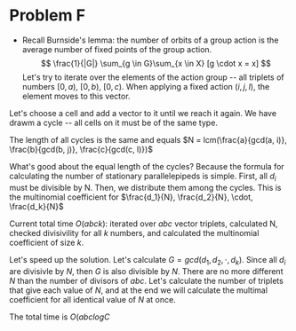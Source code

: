 # Problem F
- Recall Burnside's lemma: the number of orbits of a group action is the average number of fixed points of the group action.
$$
    \frac{1}{|G|} \sum_{g \in G}\sum_{x \in X} [g \cdot x = x]
$$
Let's try to iterate over the elements of the action group -- all triplets of numbers $[0, a)$, $[0, b)$, $[0, c)$. When applying a fixed action $(i, j, l)$, the element moves to this vector.

Let's choose a cell and add a vector to it until we reach it again. We have drawm a cycle -- all cells on it must be of the same type.

The length of all cycles is the same and equals $N = lcm(\frac{a}{gcd(a, i)}, \frac{b}{gcd(b, j)}, \frac{c}{gcd(c, l)})$

What's good about the equal length of the cycles? Because the formula for calculating the number of stationary parallelepipeds is simple. First, all $d_i$ must be divisible by N. Then, we distribute them among the cycles. This is the multinomial coefficient for $\frac{d_1}{N}, \frac{d_2}{N}, \cdot, \frac{d_k}{N}$

Current total time $O(abck)$: iterated over $abc$ vector triplets, calculated N, checked divisivility for all $k$ numbers, and calculated the multinomial coefficient of size $k$.

Let's speed up the solution. Let's calculate $G = gcd(d_1, d_2, \cdot, d_k)$. Since all $d_i$ are divisivle by $N$, then $G$ is also divisible by $N$. There are no more different $N$ than the number of divisors of $abc$. Let's calculate the number of triplets that give each value of $N$, and at the end we will calculate the multimal coefficient for all identical value of $N$ at once.

The total time is $O(abclogC$